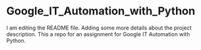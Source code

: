 # Google_IT_Automation_with_Python
I am editing the README file. Adding some more details about the project description.
This a repo for an assignment for Google IT Automation with Python.
